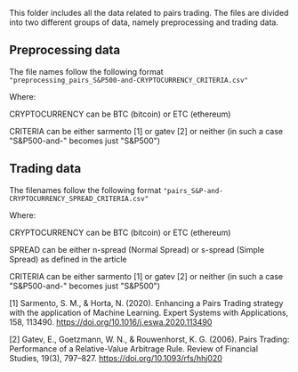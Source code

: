 This folder includes all the data related to pairs trading. The files are divided into two different groups of data, namely preprocessing and trading data.

## Preprocessing data
The file names follow the following format
<code>
"preprocessing_pairs_S&P500-and-CRYPTOCURRENCY_CRITERIA.csv"
</code>
  
  Where:
  
  CRYPTOCURRENCY can be BTC (bitcoin) or ETC (ethereum)
  
  CRITERIA can be either sarmento [1] or gatev [2] or neither (in such a case "S&P500-and-" becomes just "S&P500")

## Trading data
The filenames follow the following format 
 <code>"pairs_S&P-and-CRYPTOCURRENCY_SPREAD_CRITERIA.csv"</code>
  
  Where:
  
  CRYPTOCURRENCY can be BTC (bitcoin) or ETC (ethereum)
  
  SPREAD can be either n-spread (Normal Spread) or s-spread (Simple Spread) as defined in the article
  
  CRITERIA can be either sarmento [1] or gatev [2] or neither (in such a case "S&P500-and-" becomes just "S&P500")

  
  [1] Sarmento, S. M., & Horta, N. (2020). Enhancing a Pairs Trading strategy with the application of Machine Learning. Expert Systems with Applications, 158, 113490. https://doi.org/10.1016/j.eswa.2020.113490
  
  [2] Gatev, E., Goetzmann, W. N., & Rouwenhorst, K. G. (2006). Pairs Trading: Performance of a Relative-Value Arbitrage Rule. Review of Financial Studies, 19(3), 797–827. https://doi.org/10.1093/rfs/hhj020
